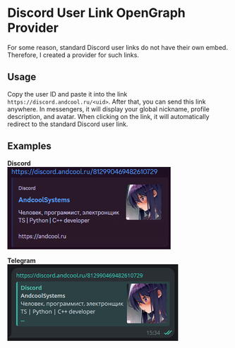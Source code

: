 # Discord User Link OpenGraph Provider

For some reason, standard Discord user links do not have their own embed. Therefore, I created a provider for such links.

## Usage
Copy the user ID and paste it into the link `https://discord.andcool.ru/<uid>`. After that, you can send this link anywhere. In messengers, it will display your global nickname, profile description, and avatar. When clicking on the link, it will automatically redirect to the standard Discord user link.

## Examples
**Discord**  
![discord](/assets/discord.png)  

**Telegram**  
![telegram](/assets/telegram.png)  